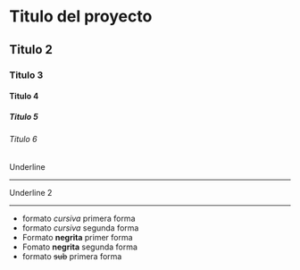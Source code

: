 # Titulo del proyecto
## Titulo 2
### Titulo 3
#### Titulo 4
##### Titulo 5
###### Titulo 6
Underline
___________


Underline 2
___________

- formato *cursiva* primera forma
- formato _cursiva_ segunda forma
- Formato **negrita** primer forma
- Fomato __negrita__ segunda forma
- formato ~~sub~~ primera forma
